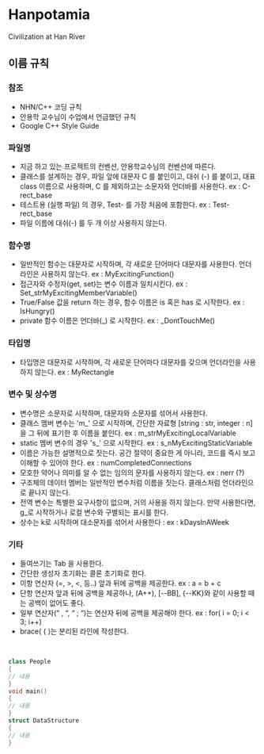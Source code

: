 # Hanpotamia
Civilization at Han River



## 이름 규칙

### 참조

- NHN/C++ 코딩 규칙
- 안용학 교수님이 수업에서 언급했던 규칙
- Google C++ Style Guide


### 파일명

- 지금 하고 있는 프로젝트의 컨벤션, 안용학교수님의 컨벤션에 따른다.
- 클래스를 설계하는 경우, 파일 앞에 대문자 C 를 붙인이고, 대쉬 (-) 를 붙이고, 대표 class 이름으로 사용하며, C 를 제외하고는 소문자와 언더바를 사용한다. ex : C-rect_base
- 테스트용 (실행 파일) 의 경우, Test- 를 가장 처음에 포함한다. ex : Test-rect_base
- 파일 이름에 대쉬(-) 를 두 개 이상 사용하지 않는다.


### 함수명

- 일반적인 함수는 대문자로 시작하며, 각 새로운 단어마다 대문자를 사용한다. 언더라인은 사용하지 않는다. ex : MyExcitingFunction()
- 접근자와 수정자(get, set)는 변수 이름과 일치시킨다. ex : Set_strMyExcitingMemberVariable()
- True/False 값을 return 하는 경우, 함수 이름은 is 혹은 has 로 시작한다. ex : IsHungry()
- private 함수 이름은 언더바(_) 로 시작한다. ex : _DontTouchMe()


### 타입명

- 타입명은 대문자로 시작하며, 각 새로운 단어마다 대문자를 갖으며 언더라인을 사용하지 않는다. ex : MyRectangle

### 변수 및 상수명

- 변수명은 소문자로 시작하며, 대문자와 소문자를 섞어서 사용한다.
- 클래스 멤버 변수는 'm_' 으로 시작하며, 간단한 자료형 [string : str, integer : n]을 그 뒤에 표기한 후 이름을 붙인다. ex : m_strMyExcitingLocalVariable
- static 멤버 변수의 경우 's_' 으로 시작한다. ex : s_nMyExcitingStaticVariable
- 이름은 가능한 설명적으로 짓는다. 공간 절약이 중요한 게 아니라, 코드를 즉시 보고 이해할 수 있어야 한다. ex : numCompletedConnections
- 모호한 약어나 의미를 알 수 없는 임의의 문자를 사용하지 않는다. ex : nerr (?)
- 구조체의 데이터 멤버는 일반적인 변수처럼 이름을 짓는다. 클래스처럼 언더라인으로 끝나지 않는다.
- 전역 변수는 특별한 요구사항이 없으며, 거의 사용을 하지 않는다. 만약 사용한다면, g_로 시작하거나 로컬 변수와 구별되는 표시를 한다.
- 상수는 k로 시작하며 대소문자를 섞어서 사용한다 : ex : kDaysInAWeek


### 기타

- 들여쓰기는 Tab 을 사용한다.
- 간단한 생성자 초기화는 콜론 초기화로 한다.
- 이항 연산자 (=, >, <, 등..) 앞과 뒤에 공백을 제공한다. ex : a = b + c
- 단항 연산자 앞과 뒤에 공백을 제공하나, (A++), [--BB], {--KK}와 같이 사용할 때는 공백이 없어도 좋다.
- 일부 연산자(“ , “, “ ; “)는 연산자 뒤에 공백을 제공해야 한다. ex : for( i = 0; i < 3; i++)
- brace( { )는 분리된 라인에 작성한다.

<br>

```C++
class People
{
// 내용
}
void main()
{
// 내용
}
struct DataStructure
{
// 내용
}
```
